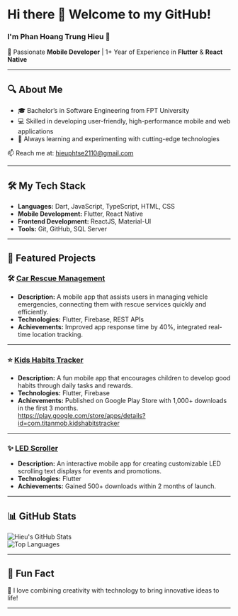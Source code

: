 # Hi there 👋 Welcome to my GitHub!

### I'm **Phan Hoang Trung Hieu** 🌟  
🚀 Passionate **Mobile Developer** | 1+ Year of Experience in **Flutter** & **React Native**  

---

## 🔍 About Me  
- 🎓 Bachelor’s in Software Engineering from FPT University  
- 💻 Skilled in developing user-friendly, high-performance mobile and web applications  
- 🌱 Always learning and experimenting with cutting-edge technologies  

📫 Reach me at: [hieuphtse2110@gmail.com](mailto:hieuphtse2110@gmail.com)  

---

## 🛠️ My Tech Stack  
- **Languages:** Dart, JavaScript, TypeScript, HTML, CSS  
- **Mobile Development:** Flutter, React Native  
- **Frontend Development:** ReactJS, Material-UI  
- **Tools:** Git, GitHub, SQL Server  

---

## 🚀 Featured Projects  

### 🛠️ [Car Rescue Management](https://github.com/your-repo-link)  
- **Description:** A mobile app that assists users in managing vehicle emergencies, connecting them with rescue services quickly and efficiently.  
- **Technologies:** Flutter, Firebase, REST APIs  
- **Achievements:** Improved app response time by 40%, integrated real-time location tracking.  

---

### ⭐ [Kids Habits Tracker](https://play.google.com/store/apps/details?id=com.titanmob.kidshabitstracker)  
- **Description:** A fun mobile app that encourages children to develop good habits through daily tasks and rewards.  
- **Technologies:** Flutter, Firebase  
- **Achievements:** Published on Google Play Store with 1,000+ downloads in the first 3 months.  
https://play.google.com/store/apps/details?id=com.titanmob.kidshabitstracker
---

### ✨ [LED Scroller](https://github.com/your-repo-link)  
- **Description:** An interactive mobile app for creating customizable LED scrolling text displays for events and promotions.  
- **Technologies:** Flutter  
- **Achievements:** Gained 500+ downloads within 2 months of launch.  

---

## 📊 GitHub Stats  
![Hieu's GitHub Stats](https://github-readme-stats.vercel.app/api?username=zeddricc&show_icons=true&theme=radical)  
![Top Languages](https://github-readme-stats.vercel.app/api/top-langs/?username=zeddricc&layout=compact&theme=radical)  

---

## 🌟 Fun Fact  
🌌 I love combining creativity with technology to bring innovative ideas to life!  

---

